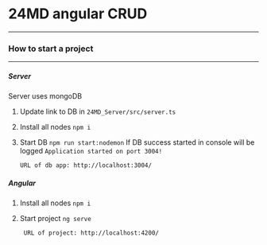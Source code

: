 # 24MD angular CRUD

---

### How to start a project

---

##### Server

Server uses mongoDB

1.  Update link to DB in ```24MD_Server/src/server.ts```
2.  Install all nodes ```npm i```
3.  Start DB ```npm run start:nodemon```
If DB success started in console will be logged `Application started on port 3004!`

        URL of db app: http://localhost:3004/

##### Angular

1. Install all nodes ```npm i```
2. Start project ```ng serve```

        URL of project: http://localhost:4200/
